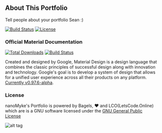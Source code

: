 ## About This Portfolio
Tell people about your portfolio Sean :)

[![Build Status](https://travis-ci.org/Dogfalo/materialize.svg?branch=master)](https://travis-ci.org/Dogfalo/materialize)
[![License](https://poser.pugx.org/clnt/materialize/license)](https://packagist.org/packages/clnt/materialize)


### Official Material Documentation
[![Total Downloads](https://poser.pugx.org/clnt/materialize/downloads)](https://packagist.org/packages/clnt/materialize) [![Build Status](https://travis-ci.org/Dogfalo/materialize.svg?branch=master)](https://travis-ci.org/Dogfalo/materialize)

Created and designed by Google, Material Design is a design language that combines the classic principles of successful design along with innovation and technology. Google's goal is to develop a system of design that allows for a unified user experience across all their products on any platform.
[Currently v0.97.6-alpha](http://materializecss.com).


### License
nanoMyke's Portfolio is powered by Bagels, ❤ and LCO(LetsCode.Online) which are is a GNU software licensed under the [GNU General Public License](https://opensource.org/licenses/GPL-3.0)

![alt tag](https://raw.github.com/dogfalo/materialize/master/images/materialize.gif)